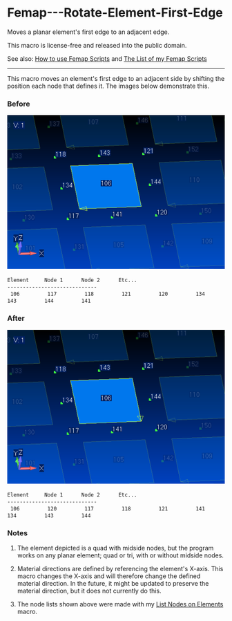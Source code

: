 # Femap---Rotate-Element-First-Edge
Moves a planar element's first edge to an adjacent edge.

This macro is license-free and released into the public domain.

See also: [How to use Femap Scripts](https://github.com/aaronjasso/How_to_use_Femap_Scripts) and [The List of my Femap Scripts](https://github.com/aaronjasso/My-Femap-Scripts)

---
This macro moves an element's first edge to an adjacent side by shifting the position each node that defines it. The images below demonstrate this.

### Before
![Before](images/Before.png)
```
Element     Node 1      Node 2      Etc...      
-----------------------------
 106         117         118         121         120         134         143         144         141        
```

### After
![After](images/After.png)
```
Element     Node 1      Node 2      Etc...      
-----------------------------
 106         120         117         118         121         141         134         143         144        
```

### Notes
1. The element depicted is a quad with midside nodes, but the program works on any planar element; quad or tri, with or without midside nodes.

2. Material directions are defined by referencing the element's X-axis. This macro changes the X-axis and will therefore change the defined material direction. In the future, it might be updated to preserve the material direction, but it does not currently do this.

3. The node lists shown above were made with my [List Nodes on Elements](https://github.com/aaronjasso/Femap---List-Nodes-on-Elements) macro.
